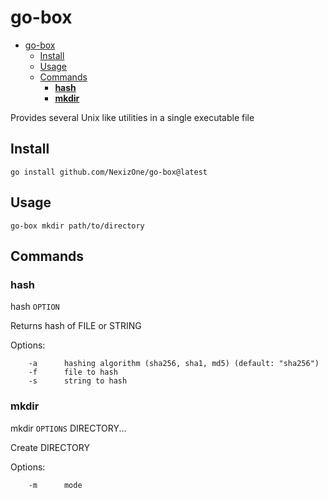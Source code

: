# go-box

- [go-box](#go-box)
  - [Install](#install)
  - [Usage](#usage)
  - [Commands](#commands)
    - [**hash**](#hash)
    - [**mkdir**](#mkdir)

Provides several Unix like utilities in a single executable file

## Install

```terminal
go install github.com/NexizOne/go-box@latest
```

## Usage

```terminal
go-box mkdir path/to/directory
```

## Commands

<!-- [BusyBox](https://busybox.net/downloads/BusyBox.html) -->

### **hash**

hash `OPTION`

Returns hash of FILE or STRING

Options:

        -a      hashing algorithm (sha256, sha1, md5) (default: "sha256")
        -f      file to hash
        -s      string to hash

### **mkdir**

mkdir `OPTIONS` DIRECTORY...

Create DIRECTORY

Options:

        -m      mode